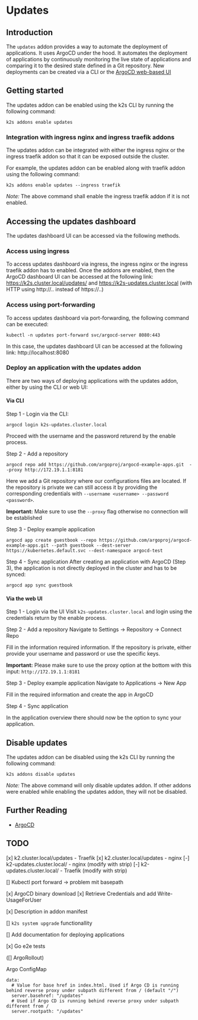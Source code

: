 <!--
SPDX-FileCopyrightText: © 2023 Siemens Healthcare GmbH

SPDX-License-Identifier: MIT
-->

# Updates

## Introduction

The `updates` addon provides a way to automate the deployment of applications. It uses ArgoCD under the hood. It automates the deployment of applications by continuously monitoring the live state of applications and comparing it to the desired state defined in a Git repository. New deployments can be created via a CLI or the [ArgoCD web-based UI](https://argo-cd.readthedocs.io/en/stable/getting_started/#creating-apps-via-ui)

## Getting started

The updates addon can be enabled using the k2s CLI by running the following command:
```
k2s addons enable updates
```

### Integration with ingress nginx and ingress traefik addons

The updates addon can be integrated with either the ingress nginx or the ingress traefik addon so that it can be exposed outside the cluster.

For example, the updates addon can be enabled along with traefik addon using the following command:
```
k2s addons enable updates --ingress traefik
```
_Note:_ The above command shall enable the ingress traefik addon if it is not enabled.

## Accessing the updates dashboard

The updates dashboard UI can be accessed via the following methods.

### Access using ingress

To access updates dashboard via ingress, the ingress nginx or the ingress traefik addon has to enabled.
Once the addons are enabled, then the ArgoCD dashboard UI can be accessed at the following link: https://k2s.cluster.local/updates/ and https://k2s-updates.cluster.local (with HTTP using http://.. instead of https://..)

### Access using port-forwarding

To access updates dashboard via port-forwarding, the following command can be executed:
```
kubectl -n updates port-forward svc/argocd-server 8080:443
```
In this case, the updates dashboard UI can be accessed at the following link: http://localhost:8080

### Deploy an application with the updates addon

There are two ways of deploying applications with the updates addon, either by using the CLI or web UI:

#### Via CLI

Step 1 - Login via the CLI:
```
argocd login k2s-updates.cluster.local
```
Proceed with the username and the password returend by the enable process.

Step 2 - Add a repository 
```
argocd repo add https://github.com/argoproj/argocd-example-apps.git  --proxy http://172.19.1.1:8181
```
Here we add a Git repository where our configurations files are located. If the repository is private we can still access it by providing the corresponding credentials with `--username <username> --password <password>`.

**Important:** Make sure to use the `--proxy` flag otherwise no connection will be established

Step 3 - Deploy example application
```
argocd app create guestbook --repo https://github.com/argoproj/argocd-example-apps.git --path guestbook --dest-server https://kubernetes.default.svc --dest-namespace argocd-test
```

Step 4 - Sync application
After creating an application with ArgoCD (Step 3), the application is not directly deployed in the cluster and has to be synced:
```
argocd app sync guestbook
```

#### Via the web UI

Step 1 - Login via the UI
Visit `k2s-updates.cluster.local` and login using the credentials return by the enable process.

Step 2 - Add a repository
Navigate to Settings -> Repository -> Connect Repo

Fill in the information required information. If the repository is private, either provide your username and password or use the specific keys.

**Important:** Please make sure to use the proxy option at the bottom with this input: `http://172.19.1.1:8181`

Step 3 - Deploy example application
Navigate to Applications -> New App 

Fill in the required information and create the app in ArgoCD

Step 4 - Sync application

In the application overview there should now be the option to sync your application.

## Disable updates

The updates addon can be disabled using the k2s CLI by running the following command:
```
k2s addons disable updates
```

_Note:_ The above command will only disable updates addon. If other addons were enabled while enabling the updates addon, they will not be disabled.

## Further Reading
- [ArgoCD](https://argo-cd.readthedocs.io/en/stable/)

## TODO
[x] k2.cluster.local/updates - Traefik
[x] k2.cluster.local/updates - nginx
[-] k2-updates.cluster.local/ - nginx (modify with strip)
[-] k2-updates.cluster.local/ - Traefik (modify with strip)

[] Kubectl port forward -> problem mit basepath

[x] ArgoCD binary download
[x] Retrieve Credentials and add Write-UsageForUser

[x] Description in addon manifest

[] `k2s system upgrade` functionallity

[] Add documentation for deploying applications

[x] Go e2e tests

([] ArgoRollout)

Argo ConfigMap
```
data:
  # Value for base href in index.html. Used if Argo CD is running behind reverse proxy under subpath different from / (default "/")
  server.basehref: "/updates"
  # Used if Argo CD is running behind reverse proxy under subpath different from /
  server.rootpath: "/updates"
```



